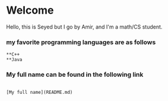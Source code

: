 # Welcome

Hello, this is Seyed but I go by Amir, and I'm a math/CS student.

### my favorite programming languages are as follows
```
**C++
**Java
```

### My full name can be found in the following link
```

[My full name](README.md)

```
